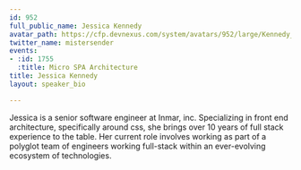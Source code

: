 ```yaml
---
id: 952
full_public_name: Jessica Kennedy
avatar_path: https://cfp.devnexus.com/system/avatars/952/large/Kennedy_Jessica.jpg?1508375204
twitter_name: mistersender
events:
- :id: 1755
  :title: Micro SPA Architecture
title: Jessica Kennedy
layout: speaker_bio

---
```

Jessica is a senior software engineer at Inmar, inc. Specializing in front end architecture, specifically around css, she brings over 10 years of full stack experience to the table. Her current role involves working as part of a polyglot team of engineers working full-stack within an ever-evolving ecosystem of technologies.